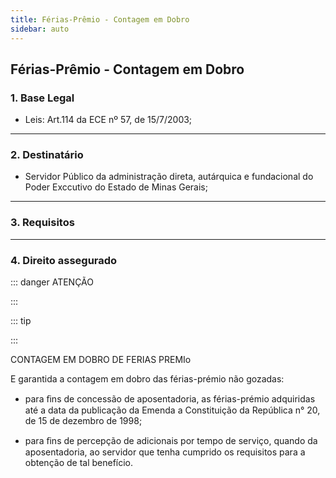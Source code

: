 ```yaml
---
title: Férias-Prêmio - Contagem em Dobro
sidebar: auto
---
```


## Férias-Prêmio - Contagem em Dobro

### 1. Base Legal
+ Leis:
    Art.114 da ECE nº 57, de 15/7/2003;
---

### 2. Destinatário
+ Servidor Público da administração direta, autárquica e fundacional do Poder Exccutivo do Estado de Minas Gerais;
---

### 3. Requisitos
---

### 4. Direito assegurado

::: danger ATENÇÃO

:::



::: tip

:::

CONTAGEM EM DOBRO DE FERIAS PREMIo

E garantida a contagem em dobro das férias-prémio não gozadas:
+ para ﬁns de concessão de aposentadoria, as férias-prémio adquiridas até a data da publicação da Emenda a Constituição da República n° 20, de 15 de dezembro de 1998;

- para ﬁns de percepção de adicionais por tempo de serviço, quando da aposentadoria, ao servidor que tenha cumprido os requisitos para a obtenção de tal benefício.




